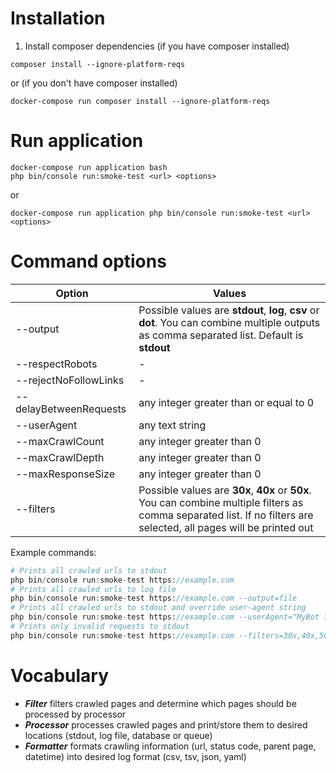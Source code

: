 # Installation

1. Install composer dependencies (if you have composer installed)
```
composer install --ignore-platform-reqs 
```
or (if you don't have composer installed)
```
docker-compose run composer install --ignore-platform-reqs 
```
# Run application
```
docker-compose run application bash
php bin/console run:smoke-test <url> <options>
```
or
```
docker-compose run application php bin/console run:smoke-test <url> <options>
```
# Command options
|Option|Values|
|---|---|
|--output| Possible values are **stdout**, **log**, **csv** or **dot**. You can combine multiple outputs as comma separated list. Default is **stdout**|
|--respectRobots| - |
|--rejectNoFollowLinks| - |
|--delayBetweenRequests| any integer greater than or equal to 0 |
|--userAgent| any text string |
|--maxCrawlCount| any integer greater than 0 |
|--maxCrawlDepth| any integer greater than 0 |
|--maxResponseSize| any integer greater than 0 |
|--filters| Possible values are **30x**, **40x** or **50x**. You can combine multiple filters as comma separated list. If no filters are selected, all pages will be printed out|

Example commands:
```php
# Prints all crawled urls to stdout
php bin/console run:smoke-test https://example.com
# Prints all crawled urls to log file
php bin/console run:smoke-test https://example.com --output=file
# Prints all crawled urls to stdout and override user-agent string
php bin/console run:smoke-test https://example.com --userAgent="MyBot 1.0"
# Prints only invalid requests to stdout
php bin/console run:smoke-test https://example.com --filters=30x,40x,50x
```
# Vocabulary

- ***Filter*** filters crawled pages and determine which pages should be processed by processor
- ***Processor*** processes crawled pages and print/store them to desired locations (stdout, log file, database or queue)
- ***Formatter*** formats crawling information (url, status code, parent page, datetime) into desired log format (csv, tsv, json, yaml)
